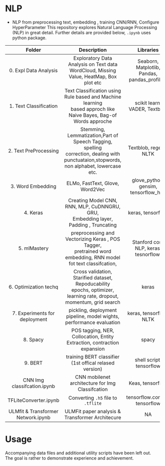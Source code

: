 # NLP
* NLP from preprocessing text, embedding , training CNN/RNN, Configure HyperParameter
This repository explores Natural Language Processing (NLP) in great detail. 
Further details are provided below, `.ipynb` uses python package.

| Folder                |      Description      |  Libraries |
|:----------:|:-------------:|:------:|
| 0. Expl Data Analysis |  Exploratory Data Analysis on Text data <br> WordCloud, Missing Value, HeatMap, Box plot etc  | Seaborn, Matplotlib, Pandas,<br> pandas_profiling   |
| 1. Text Classification |    Text Classification using Rule based and Machine learning <br>based approch like Naive Bayes, Bag-of Words approche    |   scikit learn, VADER, Textblob |
| 2. Text PreProcessing| Stemming, Lemmatization,Part of Speech Tagging, spelling  <br> correction, dealing with punctuataion,stopwords, non alphabet, lowercase etc. |  Textblob, regexp, NLTK |
| 3. Word Embedding     |  ELMo, FastText, Glove, Word2Vec | glove_python, gensim, tensorflow_hub  |
| 4. Keras              |    Creating Model CNN, RNN, MLP, CuDNNGRU, GRU, <br> Embedding layer, Padding , Truncating   |   keras, tensorflow |
| 5. mlMastery          | preprocessing and Vectorizing Keras , POS Tagger, <br>pretrained word embedding, RNN model fot text classifcation, |Stanford core NLP, keras, tesnorflow,  |
| 6. Optimization techq | Cross validation, Starified dataset, Repoducability <br> epochs, optimizer, learning rate, dropout, momentum, grid search |    keras |
| 7. Experiments for deployment |  pickling, deployment pipeline, model wights, performance evaluation | keras, tensorflow, NLTK |
| 8. Spacy              |    POS tagging, NER, Collocation, Entity Extraction, contraction expansion   |   spacy |
| 9. BERT               | training BERT classifier (1st offical relased version)|    shell script, tensorflow |
| CNN Img classifcation.ipynb|    CNN mobilenet architecture for Img Classifcation   |   Keas, tensorflow |
| TFLiteConverter.ipynb      | Converting `.h5` file to `.tflite`|     tensorflow.contrib, tensorflow |
| ULMfit & Transformer Network.ipynb | ULMFit paper analysis & Transformer Architecure  |     NA |



# Usage
Accompanying data files and additional utility scripts have been left out. The goal is rather to demonstrate experience and achievement.
